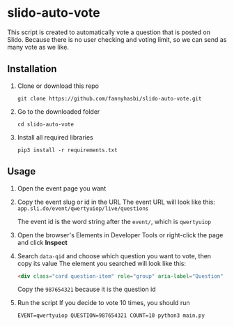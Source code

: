 # slido-auto-vote

This script is created to automatically vote a question that is posted on Slido. Because there is no user checking and voting limit, so we can send as many vote as we like.

## Installation
1. Clone or download this repo
   ```
   git clone https://github.com/fannyhasbi/slido-auto-vote.git
   ```

2. Go to the downloaded folder
   ```
   cd slido-auto-vote
   ```

3. Install all required libraries
   ```
   pip3 install -r requirements.txt
   ```

## Usage
1. Open the event page you want
2. Copy the event slug or id in the URL
    The event URL will look like this:
    `app.sli.do/event/qwertyuiop/live/questions `

   The event id is the word string after the `event/`, which is  `qwertyuiop`

3. Open the browser's Elements in Developer Tools or right-click the page and click **Inspect**

4. Search `data-qid` and choose which question you want to vote, then copy its value
   The element you searched will look like this:
   ```html
   <div class="card question-item" role="group" aria-label="Question" data-qid="987654321">
   ```

   Copy the `987654321` because it is the question id

5. Run the script
   If you decide to vote 10 times, you should run
   ```
   EVENT=qwertyuiop QUESTION=987654321 COUNT=10 python3 main.py
   ```

